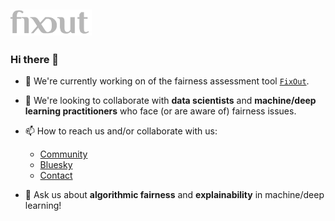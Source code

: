 ## <a href="https://fixout.fr"><img alt="fixout_logo" src="fixout_grey.png" width="130"></a>


### Hi there 👋

- 🔭 We're currently working on of the fairness assessment tool [`FixOut`](https://github.com/fixouttech/fixout). 
- 👯 We're looking to collaborate with **data scientists** and **machine/deep learning practitioners** who face (or are aware of) fairness issues.
- 📫 How to reach us and/or collaborate with us: 
  * <a href="https://groups.google.com/g/fixout" target="_blank" rel="noopener noreferrer">Community</a>
  * <a href="https://fixout.bsky.social" target="_blank" rel="noopener noreferrer">Bluesky</a>
  * <a href="https://fixout.fr/contact/" target="_blank" rel="noopener noreferrer">Contact</a>

- 💬 Ask us about **algorithmic fairness** and **explainability** in machine/deep learning!
<!-- * ⚡ Fun fact: ... -->

<!--
## GitHub stats

[![FixOut's GitHub stats](https://github-readme-stats.vercel.app/api?username=fixouttech)](https://github.com/anuraghazra/github-readme-stats)
-->
